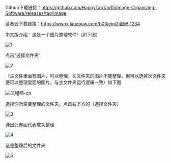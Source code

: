 Github下载链接：https://github.com/HappyTaoTao15/Image-Organizing-Software/releases/tag/image

蓝奏云下载链接：https://wwnx.lanzouw.com/b00jeiqi2j密码:1234



中文版介绍：这是一个图片整理软件!（如下图）





![1](https://github.com/user-attachments/assets/a3aeeb5c-8c70-461b-9763-daf076cac66f)








点击“选择文件夹”








![2](https://github.com/user-attachments/assets/7e48d6a8-f2ca-4810-b225-dde871dff059)









（主文件里面有图片，可以整理，次文件夹的图片不能整理，但可以选择次文件夹便可以整理里面的图片，与主文件夹运行逻辑一致）如下图









![流程图-cn](https://github.com/user-attachments/assets/7bc3615f-9be2-4916-8647-56aadcb551ed)






选择你所需要整理的文件夹，点击右下方的（选择文件夹）





![3](https://github.com/user-attachments/assets/59cecc93-f811-490a-8137-5e4935bd8b6c)







弹出此界面代表成功整理





![4](https://github.com/user-attachments/assets/f9943ee4-d75b-4f57-89b1-863300b32c8f)









这是整理后的文件夹





![5](https://github.com/user-attachments/assets/9427325e-2b7e-4e3b-ba7a-c78c9ab6d870)









